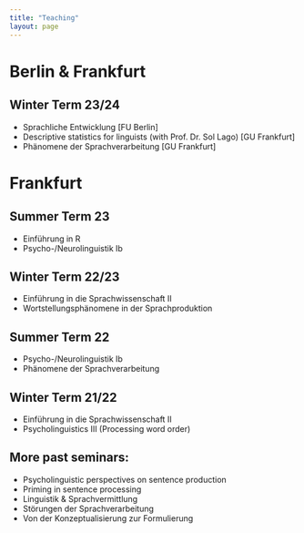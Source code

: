 ```yaml
---
title: "Teaching"
layout: page
---
```


# Berlin & Frankfurt

## Winter Term 23/24 
* Sprachliche Entwicklung [FU Berlin]
* Descriptive statistics for linguists (with Prof. Dr. Sol Lago) [GU Frankfurt]
* Phänomene der Sprachverarbeitung [GU Frankfurt]

# Frankfurt

## Summer Term 23
* Einführung in R
* Psycho-/Neurolinguistik Ib

## Winter Term 22/23 
* Einführung in die Sprachwissenschaft II 
* Wortstellungsphänomene in der Sprachproduktion

## Summer Term 22
* Psycho-/Neurolinguistik Ib 
* Phänomene der Sprachverarbeitung

## Winter Term 21/22
* Einführung in die Sprachwissenschaft II 
* Psycholinguistics III (Processing word order)

## More past seminars:
* Psycholinguistic perspectives on sentence production
* Priming in sentence processing
* Linguistik & Sprachvermittlung
* Störungen der Sprachverarbeitung
* Von der Konzeptualisierung zur Formulierung
